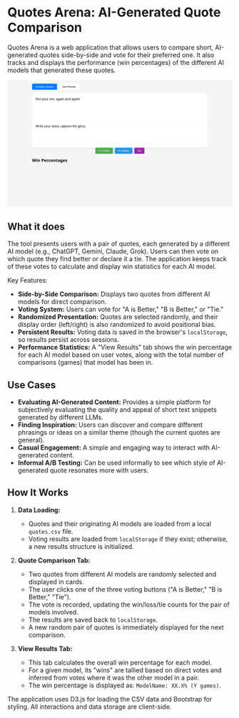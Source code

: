 # Quotes Arena: AI-Generated Quote Comparison

Quotes Arena is a web application that allows users to compare short, AI-generated quotes side-by-side and vote for their preferred one. It also tracks and displays the performance (win percentages) of the different AI models that generated these quotes.

![Screenshot](screenshot.webp)

## What it does

The tool presents users with a pair of quotes, each generated by a different AI model (e.g., ChatGPT, Gemini, Claude, Grok). Users can then vote on which quote they find better or declare it a tie. The application keeps track of these votes to calculate and display win statistics for each AI model.

Key Features:

- **Side-by-Side Comparison:** Displays two quotes from different AI models for direct comparison.
- **Voting System:** Users can vote for "A is Better," "B is Better," or "Tie."
- **Randomized Presentation:** Quotes are selected randomly, and their display order (left/right) is also randomized to avoid positional bias.
- **Persistent Results:** Voting data is saved in the browser's `localStorage`, so results persist across sessions.
- **Performance Statistics:** A "View Results" tab shows the win percentage for each AI model based on user votes, along with the total number of comparisons (games) that model has been in.

## Use Cases

- **Evaluating AI-Generated Content:** Provides a simple platform for subjectively evaluating the quality and appeal of short text snippets generated by different LLMs.
- **Finding Inspiration:** Users can discover and compare different phrasings or ideas on a similar theme (though the current quotes are general).
- **Casual Engagement:** A simple and engaging way to interact with AI-generated content.
- **Informal A/B Testing:** Can be used informally to see which style of AI-generated quote resonates more with users.

## How It Works

1.  **Data Loading:**

    - Quotes and their originating AI models are loaded from a local `quotes.csv` file.
    - Voting results are loaded from `localStorage` if they exist; otherwise, a new results structure is initialized.

2.  **Quote Comparison Tab:**

    - Two quotes from different AI models are randomly selected and displayed in cards.
    - The user clicks one of the three voting buttons ("A is Better," "B is Better," "Tie").
    - The vote is recorded, updating the win/loss/tie counts for the pair of models involved.
    - The results are saved back to `localStorage`.
    - A new random pair of quotes is immediately displayed for the next comparison.

3.  **View Results Tab:**
    - This tab calculates the overall win percentage for each model.
    - For a given model, its "wins" are tallied based on direct votes and inferred from votes where it was the other model in a pair.
    - The win percentage is displayed as: `ModelName: XX.X% (Y games)`.

The application uses D3.js for loading the CSV data and Bootstrap for styling. All interactions and data storage are client-side.
